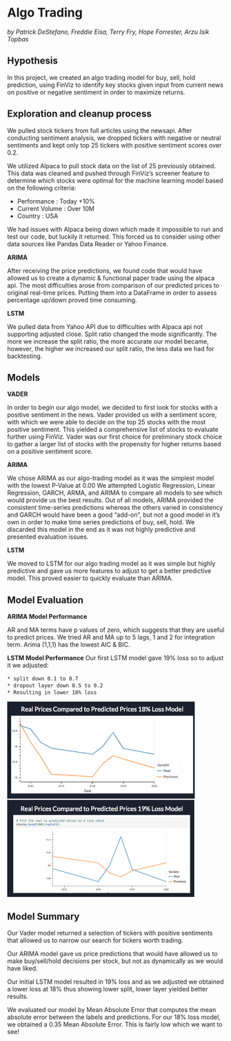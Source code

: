 # Algo Trading
 *by  Patrick DeStefano, Freddie Eisa, Terry Fry, Hope Forrester, Arzu Isik Topbas*
 
 

## Hypothesis
In this project, we created an algo trading model for buy, sell, hold prediction,  using FinViz to identify key stocks given input from current news on positive or negative sentiment in order to maximize returns.


## Exploration and cleanup process

We pulled stock tickers from full articles using the newsapi. After conducting sentiment analysis, we dropped tickers with negative or neutral sentiments and kept only top 25 tickers with positive sentiment scores over 0.2.

We utilized Alpaca to pull stock data on the list of 25 previously obtained. This data was cleaned and pushed through FinViz’s screener feature to determine which stocks were optimal for the machine learning model based on the following criteria:

 * Performance : Today +10% 
 * Current Volume : Over 10M
 * Country : USA
 
We had issues with Alpaca being down which made it impossible to run and test our code, but luckily it returned. This forced us to consider using other data sources like Pandas Data Reader or Yahoo Finance.

**ARIMA**

After receiving the price predictions, we found code that would have allowed us to create a dynamic & functional paper trade using the alpaca api. 
The most difficulties arose from comparison of our predicted prices to original real-time prices. Putting them into a DataFrame in order to assess percentage up/down proved time consuming.

**LSTM**

We pulled data from Yahoo API due to difficulties with Alpaca api not supporting adjusted close.
Split ratio changed the mode significantly. The more we increase the split ratio, the more accurate our model became, however, the higher we increased our split ratio, the less data we had for backtesting.


## Models

**VADER**

In order to begin our algo model, we decided to first look for stocks with a positive sentiment in the news.
Vader provided us with a sentiment score, with which we were able to decide on the top 25 stocks with the most positive sentiment. 
This yielded a comprehensive list of stocks to evaluate further using FinViz. 
Vader was our first choice for preliminary stock choice to gather a larger list of stocks with the propensity for higher returns based on a positive sentiment score. 

**ARIMA**

We chose ARIMA as our algo-trading model as it was the simplest model with the lowest P-Value at 0.00
We attempted Logistic Regression, Linear Regression, GARCH, ARMA, and ARIMA to compare all models to see which would provide us the best results. Out of all models, ARIMA provided the consistent time-series predictions whereas the others varied in consistency and GARCH would have been a good “add-on”, but not a good model in it’s own in order to make time series predictions of buy, sell, hold. 
We discarded this model in the end as it was not highly predictive and presented evaluation issues.

**LSTM**

We moved to LSTM for our algo trading model as it was simple but highly predictive and gave us more features to adjust to get a better predictive model. This proved easier to quickly evaluate than ARIMA. 

## Model Evaluation

**ARIMA Model Performance**

AR and MA terms have p values of zero, which suggests that they are useful to predict prices.
We tried AR and MA up to 5 lags, 1 and 2 for integration term. Arima (1,1,1) has the lowest AIC & BIC.

**LSTM Model Performance**
Our first LSTM model gave  19% loss  so to adjust it we adjusted:

    * split down 0.1 to 0.7
    * dropout layer down 0.5 to 0.2 
    * Resulting in lower 18% loss
    
![image source](https://github.com/arzuisiktopbas/Project-2/blob/main/Images/Prediction_%2518.png)
![image source](https://github.com/arzuisiktopbas/Project-2/blob/main/Images/Prediction_%2519.png)


## Model Summary

Our Vader model returned a selection of tickers with positive sentiments that allowed us to narrow our search for tickers worth trading.

Our ARIMA model gave us price predictions that would have allowed us to make buy/sell/hold decisions per stock, but not as dynamically as we would have liked. 

Our initial  LSTM model resulted in 19% loss and as we adjusted we obtained a lower loss at 18% thus showing lower split, lower layer yielded better results. 

We evaluated our model by Mean Absolute Error that computes the mean absolute error between the labels and predictions. For our 18% loss model, we obtained a 0.35 Mean Absolute Error. This is fairly low which we want to see! 

